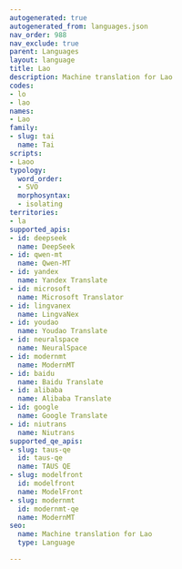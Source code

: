 ```yaml
---
autogenerated: true
autogenerated_from: languages.json
nav_order: 988
nav_exclude: true
parent: Languages
layout: language
title: Lao
description: Machine translation for Lao
codes:
- lo
- lao
names:
- Lao
family:
- slug: tai
  name: Tai
scripts:
- Laoo
typology:
  word_order:
  - SVO
  morphosyntax:
  - isolating
territories:
- la
supported_apis:
- id: deepseek
  name: DeepSeek
- id: qwen-mt
  name: Qwen-MT
- id: yandex
  name: Yandex Translate
- id: microsoft
  name: Microsoft Translator
- id: lingvanex
  name: LingvaNex
- id: youdao
  name: Youdao Translate
- id: neuralspace
  name: NeuralSpace
- id: modernmt
  name: ModernMT
- id: baidu
  name: Baidu Translate
- id: alibaba
  name: Alibaba Translate
- id: google
  name: Google Translate
- id: niutrans
  name: Niutrans
supported_qe_apis:
- slug: taus-qe
  id: taus-qe
  name: TAUS QE
- slug: modelfront
  id: modelfront
  name: ModelFront
- slug: modernmt
  id: modernmt-qe
  name: ModernMT
seo:
  name: Machine translation for Lao
  type: Language

---
```


